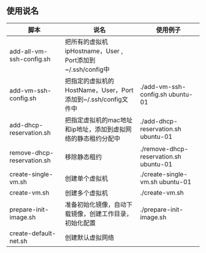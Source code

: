 ## 使用说名

| 脚本                       | 说名                                                          | 使用例子                               |
| -------------------------- | ------------------------------------------------------------- | -------------------------------------- |
| add-all-vm-ssh-config.sh   | 把所有的虚拟机ipHostname，User , Port添加到 ~/.ssh/config中   |                                        |
| add-vm-ssh-config.sh       | 把指定的虚拟机的HostName，User，Port添加到~/.ssh/config文件中 | ./add-vm-ssh-config.sh ubuntu-01       |
| add-dhcp-reservation.sh    | 把指定虚拟机的mac地址和ip地址，添加到虚拟网络的静态租约分配中 | ./add-dhcp-reservation.sh ubuntu-01    |
| remove-dhcp-reservation.sh | 移除静态租约                                                  | ./remove-dhcp-reservation.sh ubuntu-01 |
| create-single-vm.sh        | 创建单个虚拟机                                                | ./create-single-vm.sh ubuntu-01        |
| create-vm.sh               | 创建多个虚拟机                                                | ./create-vm.sh                         |
| prepare-init-image.sh      | 准备初始化镜像，自动下载镜像，创建工作目录，初始化配置        | ./prepare-init-image.sh                |
| create-default-net.sh      | 创建默认虚拟网络                                              |                                        |
